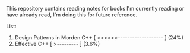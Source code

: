 This repository contains reading notes for books I'm currently reading or have already read, I'm doing this for future reference.

List:

1. Design Patterns in Morden C++ [ >>>>>>------------------- ] (24%)
2. Effective C++ [ >--------- ] (3.6%)
